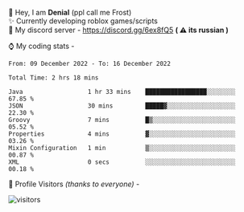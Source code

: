 🤚 Hey, I am **Denial** (ppl call me Frost)  
✨ Currently developing roblox games/scripts  
💎  My discord server - https://discord.gg/6ex8fQ5 **( ⚠ its russian )**  

⌚ My coding stats -

<!--START_SECTION:waka-->

```text
From: 09 December 2022 - To: 16 December 2022

Total Time: 2 hrs 18 mins

Java                  1 hr 33 mins    █████████████████░░░░░░░░   67.85 %
JSON                  30 mins         █████▓░░░░░░░░░░░░░░░░░░░   22.30 %
Groovy                7 mins          █▒░░░░░░░░░░░░░░░░░░░░░░░   05.52 %
Properties            4 mins          ▓░░░░░░░░░░░░░░░░░░░░░░░░   03.26 %
Mixin Configuration   1 min           ▒░░░░░░░░░░░░░░░░░░░░░░░░   00.87 %
XML                   0 secs          ░░░░░░░░░░░░░░░░░░░░░░░░░   00.18 %
```

<!--END_SECTION:waka-->

🧥 Profile Visitors *(thanks to everyone)* -  
  
![visitors](https://visitor-badge.glitch.me/badge?page_id=FrostX-Official.FrostX-Official)
